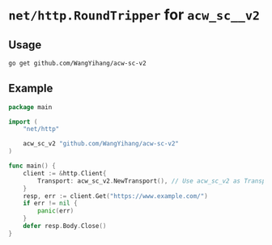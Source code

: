 # `net/http.RoundTripper` for `acw_sc__v2`

## Usage

```bash
go get github.com/WangYihang/acw-sc-v2
```

## Example

```go
package main

import (
	"net/http"

	acw_sc_v2 "github.com/WangYihang/acw-sc-v2"
)

func main() {
	client := &http.Client{
		Transport: acw_sc_v2.NewTransport(), // Use acw_sc_v2 as Transport
	}
	resp, err := client.Get("https://www.example.com/")
	if err != nil {
		panic(err)
	}
	defer resp.Body.Close()
}
```